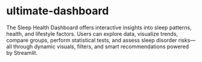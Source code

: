 # ultimate-dashboard
The Sleep Health Dashboard offers interactive insights into sleep patterns, health, and lifestyle factors. Users can explore data, visualize trends, compare groups, perform statistical tests, and assess sleep disorder risks—all through dynamic visuals, filters, and smart recommendations powered by Streamlit.
